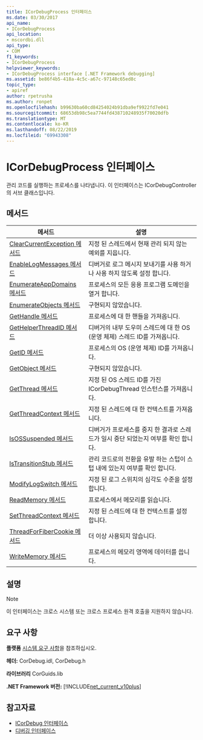 ```yaml
---
title: ICorDebugProcess 인터페이스
ms.date: 03/30/2017
api_name:
- ICorDebugProcess
api_location:
- mscordbi.dll
api_type:
- COM
f1_keywords:
- ICorDebugProcess
helpviewer_keywords:
- ICorDebugProcess interface [.NET Framework debugging]
ms.assetid: be86f4b5-418a-4c5c-a67c-97148c65ed8c
topic_type:
- apiref
author: rpetrusha
ms.author: ronpet
ms.openlocfilehash: b99630ba60cd84254024b91dba9ef9922fd7e041
ms.sourcegitcommit: 68653db98c5ea7744fd438710248935f70020dfb
ms.translationtype: MT
ms.contentlocale: ko-KR
ms.lasthandoff: 08/22/2019
ms.locfileid: "69943308"
---
```

# <a name="icordebugprocess-interface"></a>ICorDebugProcess 인터페이스
관리 코드를 실행하는 프로세스를 나타냅니다. 이 인터페이스는 ICorDebugController의 서브 클래스입니다.  
  
## <a name="methods"></a>메서드  
  
|메서드|설명|  
|------------|-----------------|  
|[ClearCurrentException 메서드](../../../../docs/framework/unmanaged-api/debugging/icordebugprocess-clearcurrentexception-method.md)|지정 된 스레드에서 현재 관리 되지 않는 예외를 지웁니다.|  
|[EnableLogMessages 메서드](../../../../docs/framework/unmanaged-api/debugging/icordebugprocess-enablelogmessages-method.md)|디버거로 로그 메시지 보내기를 사용 하거나 사용 하지 않도록 설정 합니다.|  
|[EnumerateAppDomains 메서드](../../../../docs/framework/unmanaged-api/debugging/icordebugprocess-enumerateappdomains-method.md)|프로세스의 모든 응용 프로그램 도메인을 열거 합니다.|  
|[EnumerateObjects 메서드](../../../../docs/framework/unmanaged-api/debugging/icordebugprocess-enumerateobjects-method.md)|구현되지 않았습니다.|  
|[GetHandle 메서드](../../../../docs/framework/unmanaged-api/debugging/icordebugprocess-gethandle-method.md)|프로세스에 대 한 핸들을 가져옵니다.|  
|[GetHelperThreadID 메서드](../../../../docs/framework/unmanaged-api/debugging/icordebugprocess-gethelperthreadid-method.md)|디버거의 내부 도우미 스레드에 대 한 OS (운영 체제) 스레드 ID를 가져옵니다.|  
|[GetID 메서드](../../../../docs/framework/unmanaged-api/debugging/icordebugprocess-getid-method.md)|프로세스의 OS (운영 체제) ID를 가져옵니다.|  
|[GetObject 메서드](../../../../docs/framework/unmanaged-api/debugging/icordebugprocess-getobject-method.md)|구현되지 않았습니다.|  
|[GetThread 메서드](../../../../docs/framework/unmanaged-api/debugging/icordebugprocess-getthread-method.md)|지정 된 OS 스레드 ID를 가진 ICorDebugThread 인스턴스를 가져옵니다.|  
|[GetThreadContext 메서드](../../../../docs/framework/unmanaged-api/debugging/icordebugprocess-getthreadcontext-method.md)|지정 된 스레드에 대 한 컨텍스트를 가져옵니다.|  
|[IsOSSuspended 메서드](../../../../docs/framework/unmanaged-api/debugging/icordebugprocess-isossuspended-method.md)|디버거가 프로세스를 중지 한 결과로 스레드가 일시 중단 되었는지 여부를 확인 합니다.|  
|[IsTransitionStub 메서드](../../../../docs/framework/unmanaged-api/debugging/icordebugprocess-istransitionstub-method.md)|관리 코드로의 전환을 유발 하는 스텁이 스텁 내에 있는지 여부를 확인 합니다.|  
|[ModifyLogSwitch 메서드](../../../../docs/framework/unmanaged-api/debugging/icordebugprocess-modifylogswitch-method.md)|지정 된 로그 스위치의 심각도 수준을 설정 합니다.|  
|[ReadMemory 메서드](../../../../docs/framework/unmanaged-api/debugging/icordebugprocess-readmemory-method.md)|프로세스에서 메모리를 읽습니다.|  
|[SetThreadContext 메서드](../../../../docs/framework/unmanaged-api/debugging/icordebugprocess-setthreadcontext-method.md)|지정 된 스레드에 대 한 컨텍스트를 설정 합니다.|  
|[ThreadForFiberCookie 메서드](../../../../docs/framework/unmanaged-api/debugging/icordebugprocess-threadforfibercookie-method.md)|더 이상 사용되지 않습니다.|  
|[WriteMemory 메서드](../../../../docs/framework/unmanaged-api/debugging/icordebugprocess-writememory-method.md)|프로세스의 메모리 영역에 데이터를 씁니다.|  
  
## <a name="remarks"></a>설명  
  
> [!NOTE]
> 이 인터페이스는 크로스 시스템 또는 크로스 프로세스 원격 호출을 지원하지 않습니다.  
  
## <a name="requirements"></a>요구 사항  
 **플랫폼** [시스템 요구 사항](../../../../docs/framework/get-started/system-requirements.md)을 참조하십시오.  
  
 **헤더:** CorDebug.idl, CorDebug.h  
  
 **라이브러리** CorGuids.lib  
  
 **.NET Framework 버전:** [!INCLUDE[net_current_v10plus](../../../../includes/net-current-v10plus-md.md)]  
  
## <a name="see-also"></a>참고자료

- [ICorDebug 인터페이스](../../../../docs/framework/unmanaged-api/debugging/icordebug-interface.md)
- [디버깅 인터페이스](../../../../docs/framework/unmanaged-api/debugging/debugging-interfaces.md)
